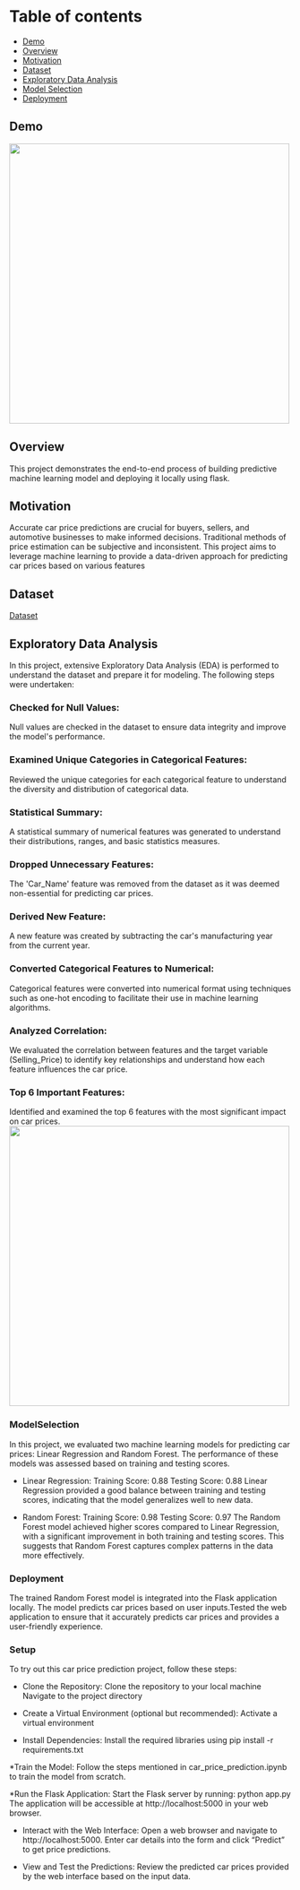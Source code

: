 # Table of contents
* [Demo](Demo)
* [Overview](Overview)
* [Motivation](Motivation)
* [Dataset](Dataset)
* [Exploratory Data Analysis](ExploratoryDataAnalysis)
* [Model Selection](ModelSelection)
* [Deployment](Deployment)
## Demo
<img src="https://github.com/user-attachments/assets/be88382e-d2a2-4454-a4d5-9191bb763d7e" width="500" />

## Overview
This project demonstrates the end-to-end process of building predictive machine learning model and deploying it locally using flask. 

## Motivation
Accurate car price predictions are crucial for buyers, sellers, and automotive businesses to make informed decisions. Traditional methods of price estimation can be subjective and inconsistent. This project aims to leverage machine learning to provide a data-driven approach for predicting car prices based on various features

## Dataset
[Dataset](https://www.kaggle.com/datasets/nehalbirla/vehicle-dataset-from-cardekho)

## Exploratory Data Analysis

In this project, extensive Exploratory Data Analysis (EDA) is performed to understand the dataset and prepare it for modeling. The following steps were undertaken:

### Checked for Null Values:
Null values are checked in the dataset to ensure data integrity and improve the model's performance.

### Examined Unique Categories in Categorical Features:
Reviewed the unique categories for each categorical feature to understand the diversity and distribution of categorical data.

### Statistical Summary:
A statistical summary of numerical features was generated to understand their distributions, ranges, and basic statistics measures. 

### Dropped Unnecessary Features:
The 'Car_Name' feature was removed from the dataset as it was deemed non-essential for predicting car prices.

### Derived New Feature:
A new feature was created by subtracting the car's manufacturing year from the current year.

### Converted Categorical Features to Numerical:
Categorical features were converted into numerical format using techniques such as one-hot encoding to facilitate their use in machine learning algorithms.

### Analyzed Correlation:
We evaluated the correlation between features and the target variable (Selling_Price) to identify key relationships and understand how each feature influences the car price.

### Top 6 Important Features:
Identified and examined the top 6 features with the most significant impact on car prices. 
<img src="https://github.com/user-attachments/assets/4a08fc7c-23e8-4feb-a82e-d3a6f7a3c724" width="500" />

### ModelSelection
In this project, we evaluated two machine learning models for predicting car prices: Linear Regression and Random Forest. The performance of these models was assessed based on training and testing scores.

* Linear Regression:
Training Score: 0.88
Testing Score: 0.88
Linear Regression provided a good balance between training and testing scores, indicating that the model generalizes well to new data.

* Random Forest:
Training Score: 0.98
Testing Score: 0.97
The Random Forest model achieved higher scores compared to Linear Regression, with a significant improvement in both training and testing scores. This suggests that Random Forest captures complex patterns in the data more effectively.

### Deployment
The trained Random Forest model is integrated into the Flask application locally. The model predicts car prices based on user inputs.Tested the web application to ensure that it accurately predicts car prices and provides a user-friendly experience.

### Setup 
To try out this car price prediction project, follow these steps:

* Clone the Repository:
Clone the repository to your local machine
Navigate to the project directory

* Create a Virtual Environment (optional but recommended):
Activate a virtual environment

* Install Dependencies:
Install the required libraries using
pip install -r requirements.txt

*Train the Model:
Follow the steps mentioned in car_price_prediction.ipynb to train the model from scratch.

*Run the Flask Application:
Start the Flask server by running: python app.py
The application will be accessible at http://localhost:5000 in your web browser.

* Interact with the Web Interface:
Open a web browser and navigate to http://localhost:5000.
Enter car details into the form and click “Predict” to get price predictions.

* View and Test the Predictions:
 Review the predicted car prices provided by the web interface based on the input data.



